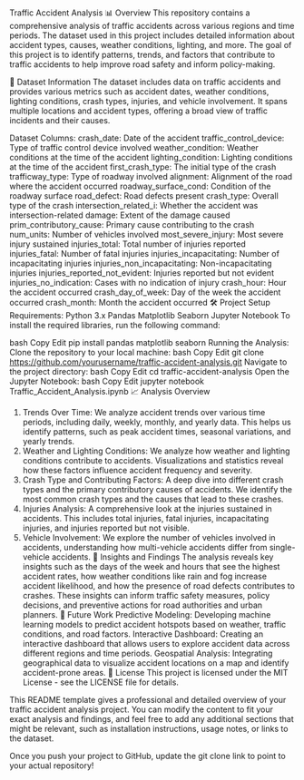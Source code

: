 Traffic Accident Analysis
📊 Overview
This repository contains a comprehensive analysis of traffic accidents across various regions and time periods. The dataset used in this project includes detailed information about accident types, causes, weather conditions, lighting, and more. The goal of this project is to identify patterns, trends, and factors that contribute to traffic accidents to help improve road safety and inform policy-making.

📅 Dataset Information
The dataset includes data on traffic accidents and provides various metrics such as accident dates, weather conditions, lighting conditions, crash types, injuries, and vehicle involvement. It spans multiple locations and accident types, offering a broad view of traffic incidents and their causes.

Dataset Columns:
crash_date: Date of the accident
traffic_control_device: Type of traffic control device involved
weather_condition: Weather conditions at the time of the accident
lighting_condition: Lighting conditions at the time of the accident
first_crash_type: The initial type of the crash
trafficway_type: Type of roadway involved
alignment: Alignment of the road where the accident occurred
roadway_surface_cond: Condition of the roadway surface
road_defect: Road defects present
crash_type: Overall type of the crash
intersection_related_i: Whether the accident was intersection-related
damage: Extent of the damage caused
prim_contributory_cause: Primary cause contributing to the crash
num_units: Number of vehicles involved
most_severe_injury: Most severe injury sustained
injuries_total: Total number of injuries reported
injuries_fatal: Number of fatal injuries
injuries_incapacitating: Number of incapacitating injuries
injuries_non_incapacitating: Non-incapacitating injuries
injuries_reported_not_evident: Injuries reported but not evident
injuries_no_indication: Cases with no indication of injury
crash_hour: Hour the accident occurred
crash_day_of_week: Day of the week the accident occurred
crash_month: Month the accident occurred
🛠️ Project Setup
Requirements:
Python 3.x
Pandas
Matplotlib
Seaborn
Jupyter Notebook
To install the required libraries, run the following command:

bash
Copy
Edit
pip install pandas matplotlib seaborn
Running the Analysis:
Clone the repository to your local machine:
bash
Copy
Edit
git clone https://github.com/yourusername/traffic-accident-analysis.git
Navigate to the project directory:
bash
Copy
Edit
cd traffic-accident-analysis
Open the Jupyter Notebook:
bash
Copy
Edit
jupyter notebook Traffic_Accident_Analysis.ipynb
📈 Analysis Overview
1. Trends Over Time:
We analyze accident trends over various time periods, including daily, weekly, monthly, and yearly data. This helps us identify patterns, such as peak accident times, seasonal variations, and yearly trends.
2. Weather and Lighting Conditions:
We analyze how weather and lighting conditions contribute to accidents. Visualizations and statistics reveal how these factors influence accident frequency and severity.
3. Crash Type and Contributing Factors:
A deep dive into different crash types and the primary contributory causes of accidents. We identify the most common crash types and the causes that lead to these crashes.
4. Injuries Analysis:
A comprehensive look at the injuries sustained in accidents. This includes total injuries, fatal injuries, incapacitating injuries, and injuries reported but not visible.
5. Vehicle Involvement:
We explore the number of vehicles involved in accidents, understanding how multi-vehicle accidents differ from single-vehicle accidents.
🧠 Insights and Findings
The analysis reveals key insights such as the days of the week and hours that see the highest accident rates, how weather conditions like rain and fog increase accident likelihood, and how the presence of road defects contributes to crashes.
These insights can inform traffic safety measures, policy decisions, and preventive actions for road authorities and urban planners.
🚀 Future Work
Predictive Modeling: Developing machine learning models to predict accident hotspots based on weather, traffic conditions, and road factors.
Interactive Dashboard: Creating an interactive dashboard that allows users to explore accident data across different regions and time periods.
Geospatial Analysis: Integrating geographical data to visualize accident locations on a map and identify accident-prone areas.
📄 License
This project is licensed under the MIT License - see the LICENSE file for details.

This README template gives a professional and detailed overview of your traffic accident analysis project. You can modify the content to fit your exact analysis and findings, and feel free to add any additional sections that might be relevant, such as installation instructions, usage notes, or links to the dataset.

Once you push your project to GitHub, update the git clone link to point to your actual repository!

